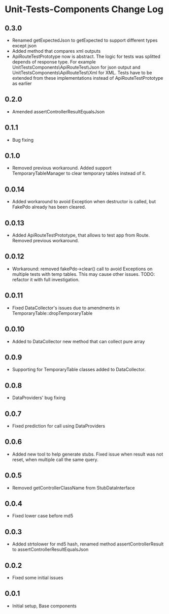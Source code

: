 # Unit-Tests-Components Change Log #

## 0.3.0 ##
 - Renamed getExpectedJson to getExpected to support different types except json
 - Added method that compares xml outputs
 - ApiRouteTestPrototype now is abstract. The logic for tests was splitted depends of response type. 
   For example UnitTestsComponents\ApiRouteTest\Json for json output 
   and UnitTestsComponents\ApiRouteTest\Xml for XML. Tests have to be extended from these implementations instead of ApiRouteTestPrototype as earlier

## 0.2.0 ##
 - Amended assertControllerResultEqualsJson

## 0.1.1 ##
 - Bug fixing

## 0.1.0 ##
 - Removed previous workaround. Added support TemporaryTableManager to clear temporary tables instead of it.
 
## 0.0.14 ##
 - Added workaround to avoid Exception when destructor is called, but FakePdo already has been cleared.

## 0.0.13 ##
 - Added ApiRouteTestPrototype, that allows to test app from Route. Removed previous workaround.

## 0.0.12 ##
 - Workaround: removed fakePdo->clear() call to avoid Exceptions on multiple tests with temp tables. This may cause other issues. TODO: refactor it with full investigation.
 
## 0.0.11 ##
 - Fixed DataCollector's issues due to amendments in TemporaryTable::dropTemporaryTable

## 0.0.10 ##
 - Added to DataCollector new method that can collect pure array
 
## 0.0.9 ##
 - Supporting for TemporaryTable classes added to DataCollector.

## 0.0.8 ##
 - DataProviders' bug fixing

## 0.0.7 ##
 - Fixed prediction for call using DataProviders

## 0.0.6 ##
 - Added new tool to help generate stubs. Fixed issue when result was not reset, when multiple call the same query.

## 0.0.5 ##
 - Removed getControllerClassName from StubDataInterface
 
## 0.0.4 ##
 - Fixed lower case before md5

## 0.0.3 ##
 - Added strtolower for md5 hash, renamed method assertControllerResult to assertControllerResultEqualsJson

## 0.0.2 ##
 - Fixed some initial issues

## 0.0.1 ##
 - Initial setup, Base components